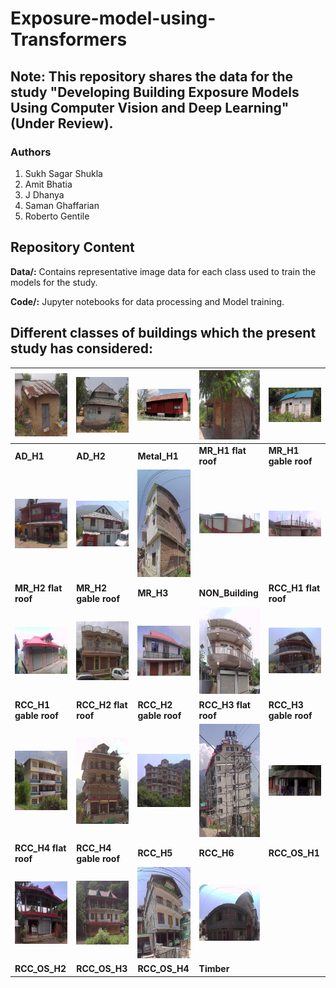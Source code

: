 # Exposure-model-using-Transformers
## Note: This repository shares the data for the study "Developing Building Exposure Models Using Computer Vision and Deep Learning" (Under Review).
### Authors
1. Sukh Sagar Shukla
2. Amit Bhatia
3. J Dhanya
4. Saman Ghaffarian
5. Roberto Gentile
   
## Repository Content

**Data/:** Contains representative image data for each class used to train the models for the study.

**Code/:** Jupyter notebooks for data processing and Model training.

## Different classes of buildings which the present study has considered:

| <img src="Data/AD_H1/31.17974255_76.98402971__5162-3.jpg" width="200"> | <img src="Data/AD_H2/32.08335763_76.22389352_549__1452-1.jpg" width="200"> | <img src="Data/Metal_H1/32.08135595_76.51561859_4761__4463-1.jpg" width="200"> | <img src="Data/MR_H1 flat roof/31.85421645_77.16625737_6716__10090-1.jpg" width="200"> |<img src="Data/MR_H1 gable roof/31.12432203_76.92413869__3320-1.jpg" width="200"> |
|--------------------------------|--------------------------------|--------------------------------|--------------------------------|--------------------------------|
| **AD_H1** | **AD_H2** | **Metal_H1** | **MR_H1 flat roof** | **MR_H1 gable roof** |
| <img src="Data/MR_H2 flat roof/31.82903396_77.17274952_4328__3335-1.jpg" width="200"> | <img src="Data/MR_H2 gable roof/31.92474985_77.11545576_712__24-1.jpg" width="200"> | <img src="Data/MR_H3/32.10104630_76.27739419_4572__4499-2.jpg" width="200"> | <img src="Data/Non_Building/31.11646521_76.89527842__4607-1.jpg" width="200"> |<img src="Data/RCC_H1 flat roof/360_33.jpg__215-1.jpg" width="200"> |
| **MR_H2 flat roof** | **MR_H2 gable roof** | **MR_H3** | **NON_Building** | **RCC_H1 flat roof** |
| <img src="Data/RCC_H1 gable roof/31.11732190_76.89238723__3267-1.jpg" width="200"> | <img src="Data/RCC_H2 flat roof/31.07844721_76.95941020__1172-2.jpg" width="200"> | <img src="Data/RCC_H2 gable roof/31.13526275_76.91179679__3923-1.jpg" width="200"> | <img src="Data/RCC_H3 flat roof/31.13222235_76.92893575__10-1.jpg" width="200"> |<img src="Data/RCC_H3 gable roof/31.81462984_77.18178635_3487__539-1.jpg" width="200"> |
| **RCC_H1 gable roof** | **RCC_H2 flat roof** | **RCC_H2 gable roof** | **RCC_H3 flat roof** | **RCC_H3 gable roof** |
| <img src="Data/RCC_H4 flat roof/31.13461095_76.93015516__3525-1.jpg" width="200"> | <img src="Data/RCC_H4 gable roof/31.89397672_77.15161879_3328__8710-1.jpg" width="200"> | <img src="Data/RCC_H5/31.85005606_77.15450969_1193__5343-1.jpg" width="200"> | <img src="Data/RCC_H6/32.21202535_77.19897745_447__1692-2.jpg" width="200"> |<img src="Data/RCC_OS_H1/360_1141.jpg__5945-2.jpg" width="200"> |
| **RCC_H4 flat roof** | **RCC_H4 gable roof** | **RCC_H5** | **RCC_H6** | **RCC_OS_H1** |
| <img src="Data/RCC_OS_H2/31.11997639_76.90184327__4858-1.jpg" width="200"> | <img src="Data/RCC_OS_H3/31.14704621_76.93679684__353-1.jpg" width="200"> | <img src="Data/RCC_OS_H4/31.94889373_77.10877979_528__1283-3.jpg" width="200"> | <img src="Data/Timber/31.96801360_77.11906699_690__2796-1.jpg" width="200"> |
| **RCC_OS_H2** | **RCC_OS_H3** | **RCC_OS_H4** | **Timber** | 



